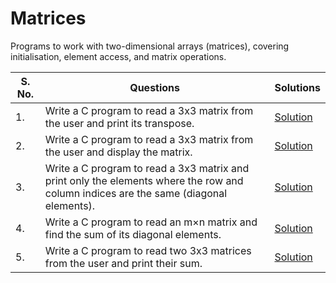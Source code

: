 # Matrices

Programs to work with two-dimensional arrays (matrices), covering initialisation, element access, and matrix operations.

| S. No. | Questions | Solutions |
|---|---|---|
| 1. | Write a C program to read a 3x3 matrix from the user and print its transpose. | [Solution](https://github.com/PrateekRaj8125/Beginner-C-Programms/blob/main/Codes/11.%20Matrices/pb1.c) |
| 2. | Write a C program to read a 3x3 matrix from the user and display the matrix. | [Solution](https://github.com/PrateekRaj8125/Beginner-C-Programms/blob/main/Codes/11.%20Matrices/pb2.c) |
| 3. | Write a C program to read a 3x3 matrix and print only the elements where the row and column indices are the same (diagonal elements). | [Solution](https://github.com/PrateekRaj8125/Beginner-C-Programms/blob/main/Codes/11.%20Matrices/pb3.c) |
| 4. | Write a C program to read an m×n matrix and find the sum of its diagonal elements. | [Solution](https://github.com/PrateekRaj8125/Beginner-C-Programms/blob/main/Codes/11.%20Matrices/pb4.c) |
| 5. | Write a C program to read two 3x3 matrices from the user and print their sum. | [Solution](https://github.com/PrateekRaj8125/Beginner-C-Programms/blob/main/Codes/11.%20Matrices/pb5.c) |
